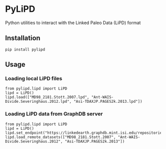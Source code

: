 # PyLiPD
Python utilities to interact with the Linked Paleo Data (LiPD) format

## Installation
    pip install pylipd

## Usage

### Loading local LiPD files
    from pylipd.lipd import LiPD
    lipd = LiPD()
    lipd.load(["MD98_2181.Stott.2007.lpd", "Ant-WAIS-Divide.Severinghaus.2012.lpd", "Asi-TDAXJP.PAGES2k.2013.lpd"])

### Loading LiPD data from GraphDB server
    from pylipd.lipd import LiPD
    lipd = LiPD()
    lipd.set_endpoint("https://linkedearth.graphdb.mint.isi.edu/repositories/LiPDVerse2")
    lipd.load_remote_datasets(["MD98_2181.Stott.2007", "Ant-WAIS-Divide.Severinghaus.2012", "Asi-TDAXJP.PAGES2k.2013"])
